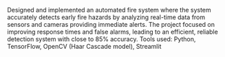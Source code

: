 Designed and implemented an automated fire system where the system accurately detects early fire hazards by analyzing real-time data from sensors and cameras providing immediate alerts. 
The project focused on improving response times and false alarms, leading to an efficient, reliable detection system with close to 85% accuracy. 
Tools used: Python, TensorFlow, OpenCV (Haar Cascade model), Streamlit 
